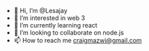 - 👋 Hi, I’m @Lesajay
- 👀 I’m interested in web 3 
- 🌱 I’m currently learning react
- 💞️ I’m looking to collaborate on node.js
- 📫 How to reach me craigmazwi@gmail.com

<!---
Lesajay/Lesajay is a ✨ special ✨ repository because its `README.md` (this file) appears on your GitHub profile.
You can click the Preview link to take a look at your changes.
--->
